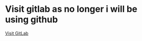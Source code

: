<!--[![Top Langs](https://github-readme-stats.vercel.app/api/top-langs/?username=FluffyRudy)](https://github-readme-stats.vercel.app/api/top-langs/?username=FluffyRudy&langs_count=10)<br> -->

<!--
**FluffyRudy/FluffyRudy** is a ✨ _special_ ✨ repository because its `README.md` (this file) appears on your GitHub profile.

Here are some ideas to get you started:

- 🔭 I’m currently working on ...
- 🌱 I’m currently learning ...
- 👯 I’m looking to collaborate on ...
- 🤔 I’m looking for help with ...
- 💬 Ask me about ...
- 📫 How to reach me: ...
- 😄 Pronouns: ...
- ⚡ Fun fact: ...
-->
# Visit gitlab as no longer i will be using github
[Visit GitLab](https://gitlab.com/FluffyRudy/)

